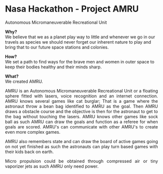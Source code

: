 # Nasa Hackathon - Project AMRU
Autonomous Micromaneuverable Recreational Unit

<strong>Why?</strong><br />
We believe that we as a planet play way to little and whenever we go in our travels as species we should never forget our inherent nature to play and bring that to our future space stations and colonies. 

<strong>How?</strong><br />
We set a path to find ways for the brave men and women in outer space to keep their bodies healthy and their minds sharp. 

<strong>What?</strong><br />
We created AMRU.<br />

<p style="text-align: justify; text-justify: inter-word;">AMRU is an Autonomous Micromaneuverable Recreational Uni​t or a floating sphere fitted with lasers, voice recognition and an internet connection. AMRU knows several games like cat burglar; That is a game where the astronaut throw a bean bag identified to AMRU as the goal. Then AMRU draws a obstacle course and the objective is then for the astronaut to get to the bag without touching the lasers. AMRU knows other games like sock ball as such AMRU can draw the goals and function as a referee for when goals are scored. AMRU's can communicate with other AMRU's to create even more complex games.</p>

<p style="text-align: justify; text-justify: inter-word;">AMRU also remembers state and can draw the board of active games going on not yet finished as such the astronauts can play turn based games with their kids back on earth.</p>

<p style="text-align: justify; text-justify: inter-word;">Micro propulsion could be obtained through compressed air or tiny vaporizer jets as such AMRU only need power.</p>
